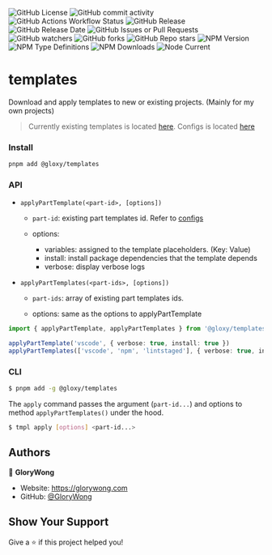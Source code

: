 ![GitHub License](https://img.shields.io/github/license/GloryWong/templates)
![GitHub commit activity](https://img.shields.io/github/commit-activity/w/GloryWong/templates)
![GitHub Actions Workflow Status](https://img.shields.io/github/actions/workflow/status/GloryWong/templates/release.yml)
![GitHub Release](https://img.shields.io/github/v/release/GloryWong/templates)
![GitHub Release Date](https://img.shields.io/github/release-date/GloryWong/templates)
![GitHub Issues or Pull Requests](https://img.shields.io/github/issues/GloryWong/templates)
![GitHub watchers](https://img.shields.io/github/watchers/GloryWong/templates)
![GitHub forks](https://img.shields.io/github/forks/GloryWong/templates)
![GitHub Repo stars](https://img.shields.io/github/stars/GloryWong/templates)
![NPM Version](https://img.shields.io/npm/v/%40gloxy%2Ftemplates)
![NPM Type Definitions](https://img.shields.io/npm/types/%40gloxy%2Ftemplates)
![NPM Downloads](https://img.shields.io/npm/dw/%40gloxy%2Ftemplates)
![Node Current](https://img.shields.io/node/v/%40gloxy%2Ftemplates)

# templates

Download and apply templates to new or existing projects. (Mainly for my own projects)

> Currently existing templates is located [here][1]. Configs is located [here][2]

### Install

```bash
pnpm add @gloxy/templates
```
### API

* `applyPartTemplate(<part-id>, [options])`

  * `part-id`: existing part templates id. Refer to [configs][2]

  * options:
    * variables: assigned to the template placeholders. (Key: Value)
    * install: install package dependencies that the template depends
    * verbose: display verbose logs

* `applyPartTemplates(<part-ids>, [options])`

  * `part-ids`: array of existing part templates ids.

  * options: same as the options to applyPartTemplate

```typescript
import { applyPartTemplate, applyPartTemplates } from '@gloxy/templates'

applyPartTemplate('vscode', { verbose: true, install: true })
applyPartTemplates(['vscode', 'npm', 'lintstaged'], { verbose: true, install: true })
```

### CLI

```bash
$ pnpm add -g @gloxy/templates
```

The `apply` command passes the argument (`part-id...`) and options to method `applyPartTemplates()` under the hood.

```bash
$ tmpl apply [options] <part-id...>
```

## Authors

👤 **GloryWong**

* Website: https://glorywong.com
* GitHub: [@GloryWong](https://github.com/GloryWong)

## Show Your Support

Give a ⭐️ if this project helped you!

[1]: <parts> 'Part templates'
[2]: <src/part-configs/configs.ts> 'Part template configs'
